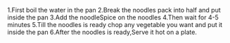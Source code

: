 1.First boil the water in the pan
2.Break the noodles pack into half and put inside the pan
3.Add the noodleSpice on the noodles
4.Then wait for 4-5 minutes
5.Till the noodles is ready chop any vegetable you want and put it inside the pan
6.After the noodles is ready,Serve it hot on a plate.